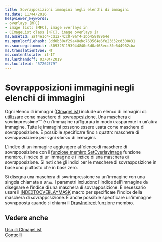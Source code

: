 ```yaml
---
title: Sovrapposizioni immagini negli elenchi di immagini
ms.date: 11/04/2016
helpviewer_keywords:
- overlays [MFC]
- image lists [MFC], image overlays in
- CImageList class [MFC], image overlays in
ms.assetid: aaf4e1c4-cd12-42c8-9af4-1bb458889b4e
ms.openlocfilehash: 8dd0b30ef29a48ebc763564e6fe23632cd300831
ms.sourcegitcommit: c3093251193944840e3d0a068ecc30e6449624ba
ms.translationtype: MT
ms.contentlocale: it-IT
ms.lasthandoff: 03/04/2019
ms.locfileid: "57262779"
---
```

# <a name="image-overlays-in-image-lists"></a>Sovrapposizioni immagini negli elenchi di immagini

Ogni elenco di immagini ([CImageList](../mfc/reference/cimagelist-class.md)) include un elenco di immagini da utilizzare come maschere di sovrapposizione. Una maschera di sovrimpressione"" è un'immagine raffigurata in modo trasparente in un'altra immagine. Tutte le immagini possono essere usata come maschera di sovrapposizione. È possibile specificare fino a quattro maschere di sovrapposizione per ogni elenco di immagini.

L'indice di un'immagine aggiungere all'elenco di maschere di sovrapposizione con il [funzione membro SetOverlayImage](../mfc/reference/cimagelist-class.md#setoverlayimage) funzione membro, l'indice di un'immagine e l'indice di una maschera di sovrapposizione. Si noti che gli indici per le maschere di sovrapposizione in base uno piuttosto che in base zero.

Si disegna una maschera di sovrimpressione su un'immagine con una singola chiamata a `Draw`. I parametri includono l'indice dell'immagine da disegnare e l'indice di una maschera di sovrapposizione. È necessario usare il [INDEXTOOVERLAYMASK](/windows/desktop/api/commctrl/nf-commctrl-indextooverlaymask) macro per specificare l'indice della maschera di sovrapposizione. È anche possibile specificare un'immagine sovrapposta quando si chiama il [DrawIndirect](../mfc/reference/cimagelist-class.md#drawindirect) funzione membro.

## <a name="see-also"></a>Vedere anche

[Uso di CImageList](../mfc/using-cimagelist.md)<br/>
[Controlli](../mfc/controls-mfc.md)
